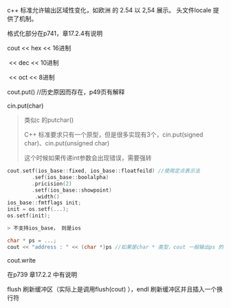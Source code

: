 c++ 标准允许输出区域性变化，如欧洲 的 2.54 以 2,54 展示。 头文件locale 提供了机制。



格式化部分在p741，章17.2.4有说明

cout   << hex << 16进制

​            << dec << 10进制

​            << oct  << 8进制

cout.put() //历史原因而存在，p49页有解释



cin.put(char)

> 类似c 的putchar()
>
> C++ 标准要求只有一个原型，但是很多实现有3个，cin.put(signed char)、cin.put(unsigned char)
>
> 这个时候如果传递int参数会出现错误，需要强转

```c++
cout.setf(ios_base::fixed, ios_base::floatfeild) //使用定点表示法
​        .sef(ios_base::boolalpha)
​        .pricision(2)
​        .setf(ios_base::showpoint)
         .width()
ios_base::fmtflags init;
init = os.setf(...);
os.setf(init);

> 不支持ios_base， 则是ios
```



```c++
char * ps = ...;
cout << "address : " << (char *)ps //如果是char * 类型，cout 一般输出ps 的内容，需要强转才会输出地址
```



cout.write

在p739 章17.2.2 中有说明

flush 刷新缓冲区（实际上是调用flush(cout) ），endl 刷新缓冲区并且插入一个换行符





